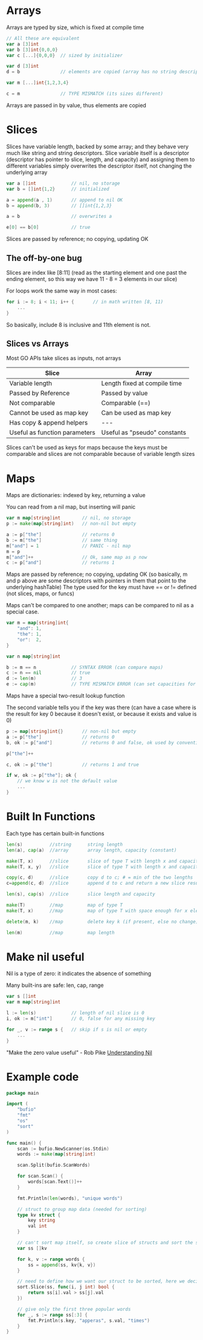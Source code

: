 # Arrays

Arrays are typed by size, which is fixed at compile time

```Go
// All these are equivalent
var a [3]int
var b [3]int{0,0,0}
var c [...]{0,0,0}  // sized by initializer

var d [3]int
d = b               // elements are copied (array has no string descriptor like in strings, so its copied)

var m [...]int{1,2,3,4}

c = m               // TYPE MISMATCH (its sizes different)
```

Arrays are passed in by value, thus elements are copied

# Slices
Slices have variable length, backed by some array; and they behave very much like string and string descriptors.
Slice variable itself is a descriptor (descriptor has pointer to slice, length, and capacity) and assigning them to 
different variables simply overwrites the descriptor itself, not changing the underlying array

```Go
var a []int             // nil, no storage
var b = []int{1,2}      // initialized

a = append(a , 1)       // append to nil OK
b = append(b, 3)        // []int{1,2,3}

a = b                   // overwrites a

e[0] == b[0]            // true
```

Slices are passed by reference; no copying, updating OK

## The off-by-one bug

Slices are index like [8:11]
(read as the starting element and one past the ending element, so
this way we have 11 - 8 = 3 elements in our slice)

For loops work the same way in most cases:
```Go
for i := 8; i < 11; i++ {       // in math written [8, 11)
    ...
}
```

So basically, include 8 is inclusive and 11th element is not. 

## Slices vs Arrays
Most GO APIs take slices as inputs, not arrays

| Slice                         | Array                        |
| ----------------------------- | ---------------------------- |
| Variable length               | Length fixed at compile time |
| Passed by Reference           | Passed by value              |
| Not comparable                | Comparable (==)              |
| Cannot be used as map key     | Can be used as map key       |
| Has copy & append helpers     | ---                          |
| Useful as function parameters | Useful as "pseudo" constants |

Slices can't be used as keys for maps because the keys must be comparable and slices are not comparable
because of variable length sizes


# Maps
Maps are dictionaries: indexed by key, returning a value

You can read from a nil map, but inserting will panic

```Go
var m map[string]int        // nil, no storage
p := make(map[string]int)   // non-nil but empty

a := p["the"]               // returns 0
b := m["the"]               // same thing
m["and"] = 1                // PANIC - nil map
m = p
m["and"]++                  // Ok, same map as p now
c := p["and"]               // returns 1
```

Maps are passed by reference; no copying, updating OK
(so basically, m and p above are some descriptors with pointers in them that point to the underlying hashTable)
The type used for the key must have == or != defined (not slices, maps, or funcs)


Maps can't be compared to one another; maps can be compared to nil as a special case.
```Go
var m = map[string]int{
    "and": 1,
    "the": 1,
    "or":  2,
}

var n map[string]int

b := m == n             // SYNTAX ERROR (can compare maps)
c := n == nil           // true
d := len(m)             // 3
e := cap(m)             // TYPE MISMATCH ERROR (can set capacities for maps, but not really view them)
```

Maps have a special two-result lookup function

The second variable tells you if the key was there 
(can have a case where is the result for key 0 because it doesn't exist, or because it exists and value is 0)

```Go
p := map[string]int{}       // non-nil but empty
a := p["the"]               // returns 0
b, ok := p["and"]           // returns 0 and false, ok used by convention

p["the"]++

c, ok := p["the"]           // returns 1 and true

if w, ok := p["the"]; ok {
    // we know w is not the default value
    ...
}
```

# Built In Functions

Each type has certain built-in functions

```Go
len(s)          //string      string length
len(a), cap(a)  //array       array length, capacity (constant)

make(T, x)      //slice       slice of type T with length x and capacity x
make(T, x, y)   //slice       slice of type T with length x and capacity y

copy(c, d)      //slice       copy d to c; # = min of the two lengths
c=append(c, d)  //slice       append d to c and return a new slice result

len(s), cap(s)  //slice       slice length and capacity

make(T)         //map         map of type T
make(T, x)      //map         map of type T with space enough for x elements

delete(m, k)    //map         delete key k (if present, else no change) for map m

len(m)          //map         map length
```

# Make nil useful
Nil is a type of zero: it indicates the absence of something

Many built-ins are safe: len, cap, range

```Go
var s []int
var m map[string]int

l := len(s)             // length of nil slice is 0
i, ok := m["int"]       // 0, false for any missing key

for _, v := range s {   // skip if s is nil or empty
    ...
}
```

"Make the zero value useful" - Rob Pike
[Understanding Nil](https://www.youtube.com/watch?v=ynoY2xz-F8s)

# Example code
```Go
package main

import (
	"bufio"
	"fmt"
	"os"
	"sort"
)

func main() {
	scan := bufio.NewScanner(os.Stdin)
	words := make(map[string]int)

	scan.Split(bufio.ScanWords)

	for scan.Scan() {
		words[scan.Text()]++
	}

	fmt.Println(len(words), "unique words")

    // struct to group map data (needed for sorting)
	type kv struct {
		key string
		val int
	}

    // can't sort map itself, so create slice of structs and sort the structs
	var ss []kv

	for k, v := range words {
		ss = append(ss, kv{k, v})
	}

    // need to define how we want our struct to be sorted, here we decide on largest to smalles based on val of our map
	sort.Slice(ss, func(i, j int) bool {
		return ss[i].val > ss[j].val
	})

    // give only the first three popular words
	for _, s := range ss[:3] {
		fmt.Println(s.key, "apperas", s.val, "times")
	}
}
```